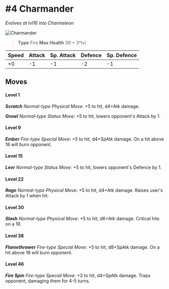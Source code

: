 # #4 Charmander
*Evolves at lvl16 into Charmeleon*

![Charmander](https://img.pokemondb.net/sprites/home/normal/1x/charmander.png)

> **Type** Fire
> **Max Health** 39 + 3\*lvl

| Speed | Attack | Sp. Attack | Defence | Sp. Defence |
| ----- | ------ | ---------- | ------- | ----------- |
| +0 | -1 | -1 | -2 | -1 |

## Moves
#### Level 1

***Scratch** Normal-type Physical Move*: +5 to hit, d4+Atk damage. 

***Growl** Normal-type Status Move*: +5 to hit, lowers opponent's Attack by 1.
#### Level 9

***Ember** Fire-type Special Move*: +5 to hit, d4+SpAtk damage. On a hit above 18 will burn opponent.
#### Level 15

***Leer** Normal-type Status Move*: +5 to hit, lowers opponent's Defence by 1.
#### Level 22

***Rage** Normal-type Physical Move*: +5 to hit, d4+Atk damage. Raises user's Attack by 1 when hit.
#### Level 30

***Slash** Normal-type Physical Move*: +5 to hit, d6+Atk damage. Critical hits on a 19.
#### Level 38

***Flamethrower** Fire-type Special Move*: +5 to hit, d8+SpAtk damage. On a hit above 18 will burn opponent.
#### Level 46

***Fire Spin** Fire-type Special Move*: +3 to hit, d4+SpAtk damage. Traps opponent, damaging them for 4-5 turns.

